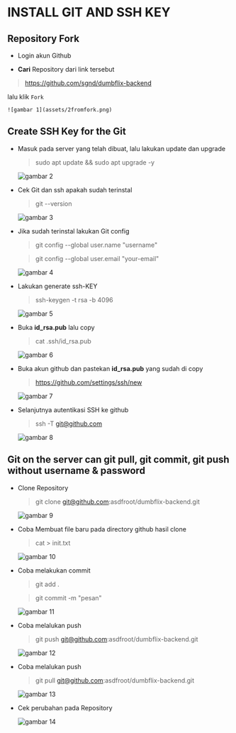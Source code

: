 # INSTALL GIT AND SSH KEY

## Repository Fork

-   Login akun Github

-   **Cari** Repository dari link tersebut

  >https://github.com/sgnd/dumbflix-backend

  lalu klik `Fork`

    ![gambar 1](assets/2fromfork.png)

## Create SSH Key for the Git

-   Masuk pada server yang telah dibuat, lalu lakukan update dan upgrade

    >sudo apt update && sudo apt upgrade -y

    ![gambar 2](assets/1update.png)

-   Cek Git dan ssh apakah sudah terinstal

    >git --version

    ![gambar 3](assets/3gitversion.png)

-   Jika sudah terinstal lakukan Git config

    >git config --global user.name "username"

    >git config --global user.email "your-email"

    ![gambar 4](assets/44.png)

-   Lakukan generate ssh-KEY

    >ssh-keygen -t rsa -b 4096

    ![gambar 5](assets/4sshkey.png)

-   Buka **id_rsa.pub** lalu copy

    >cat .ssh/id_rsa.pub

    ![gambar 6](assets/45bukarsa.png)

-   Buka akun github dan pastekan **id_rsa.pub** yang sudah di copy

    >https://github.com/settings/ssh/new

    ![gambar 7](assets/5pastekey.png)

-   Selanjutnya autentikasi SSH ke github

    >ssh -T git@github.com

    ![gambar 8](assets/6ssh-T.png)

## Git on the server can git pull, git commit, git push without username & password

-   Clone Repository

    >git clone git@github.com:asdfroot/dumbflix-backend.git

    ![gambar 9](assets/7gitclone.png)

-   Coba Membuat file baru pada directory github hasil clone

    >cat > init.txt

    ![gambar 10](assets/8buatfile.png)

-   Coba melakukan commit

    >git add .

    >git commit -m "pesan"

    ![gambar 11](assets/9gitcommit.png)

-   Coba melalukan push

    >git push git@github.com:asdfroot/dumbflix-backend.git

    ![gambar 12](assets/10push.png)

-   Coba melalukan push

    >git pull git@github.com:asdfroot/dumbflix-backend.git

    ![gambar 13](assets/11.png)

-   Cek perubahan pada Repository

    ![gambar 14](assets/12cek.png)
